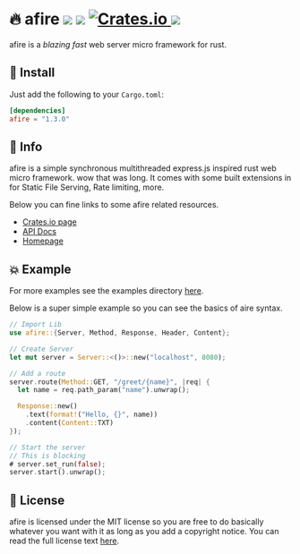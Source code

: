 # 🔥 afire <a href="https://github.com/Basicprogrammer10/afire/actions"><img src="https://img.shields.io/github/workflow/status/Basicprogrammer10/afire/CI?label=Tests"></a> <a href="#"><img src="https://img.shields.io/tokei/lines/github/Basicprogrammer10/afire?label=Total%20Lines"></a> <a href="https://crates.io/crates/afire"><img alt="Crates.io" src="https://img.shields.io/crates/v/afire"> <img src="https://img.shields.io/crates/d/afire?label=Downloads"></a>

afire is a _blazing fast_ web server micro framework for rust.

## 💠 Install

Just add the following to your `Cargo.toml`:

```toml
[dependencies]
afire = "1.3.0"
```

## 📄 Info

afire is a simple synchronous multithreaded express.js inspired rust web micro framework.
wow that was long.
It comes with some built extensions in for Static File Serving, Rate limiting, more.

Below you can fine links to some afire related resources.

- [Crates.io page](https://crates.io/crates/afire)
- [API Docs](https://docs.rs/afire/latest/afire/)
- [Homepage](https://connorcode.com/writing/afire)

## 💥 Example

For more examples see the examples directory [here](https://github.com/Basicprogrammer10/afire/tree/main/examples).

Below is a super simple example so you can see the basics of aire syntax.

```rust
// Import Lib
use afire::{Server, Method, Response, Header, Content};

// Create Server
let mut server = Server::<()>::new("localhost", 8080);

// Add a route
server.route(Method::GET, "/greet/{name}", |req| {
  let name = req.path_param("name").unwrap();

  Response::new()
    .text(format!("Hello, {}", name))
    .content(Content::TXT)
});

// Start the server
// This is blocking
# server.set_run(false);
server.start().unwrap();
```

## 💼 License

afire is licensed under the MIT license so you are free to do basically whatever you want with it as long as you add a copyright notice.
You can read the full license text [here](https://github.com/Basicprogrammer10/afire/blob/main/LICENSE).
